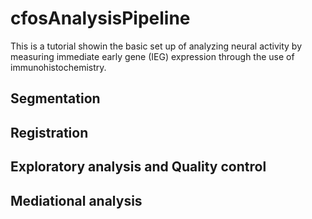 # cfosAnalysisPipeline

This is a tutorial showin the basic set up of analyzing neural activity by measuring immediate early gene (IEG) expression through the use of immunohistochemistry.

## Segmentation

## Registration

## Exploratory analysis and Quality control

## Mediational analysis